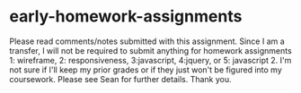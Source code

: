 # early-homework-assignments

Please read comments/notes submitted with this assignment.
Since I am a transfer, I will not be required to submit anything for homework assignments 1: wireframe, 2: responsiveness, 3:javascript, 4:jquery, or 5: javascript 2. I'm not sure if I'll keep my prior grades or if they just won't be figured into my coursework. Please see Sean for further details. Thank you. 
